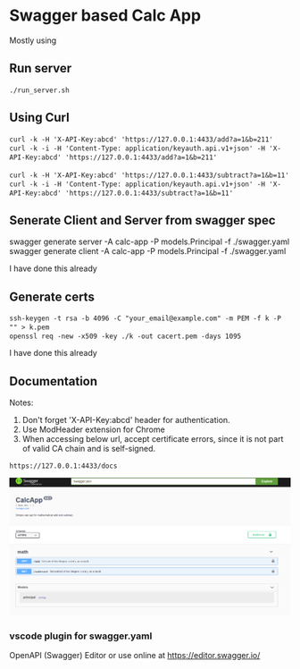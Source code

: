 # Swagger based Calc App
Mostly using 
## Run server
```
./run_server.sh
```

## Using Curl
```
curl -k -H 'X-API-Key:abcd' 'https://127.0.0.1:4433/add?a=1&b=211'
curl -k -i -H 'Content-Type: application/keyauth.api.v1+json' -H 'X-API-Key:abcd' 'https://127.0.0.1:4433/add?a=1&b=211'

curl -k -H 'X-API-Key:abcd' 'https://127.0.0.1:4433/subtract?a=1&b=11'
curl -k -i -H 'Content-Type: application/keyauth.api.v1+json' -H 'X-API-Key:abcd' 'https://127.0.0.1:4433/subtract?a=1&b=11'
```

## Senerate Client and Server from swagger spec

swagger  generate server -A calc-app -P models.Principal -f ./swagger.yaml
swagger  generate client -A calc-app -P models.Principal -f ./swagger.yaml

I have done this already

## Generate certs

```
ssh-keygen -t rsa -b 4096 -C "your_email@example.com" -m PEM -f k -P "" > k.pem
openssl req -new -x509 -key ./k -out cacert.pem -days 1095
```

I have done this already

## Documentation
Notes:
1. Don't forget 'X-API-Key:abcd' header for authentication.
2. Use ModHeader extension for Chrome
3. When accessing below url, accept certificate errors, since it is not part of valid CA chain and is self-signed.

```
https://127.0.0.1:4433/docs
```

![documentation page of swagger](docs-page.png "documentation page of swagger")


### vscode plugin for swagger.yaml
OpenAPI (Swagger) Editor
or use online at https://editor.swagger.io/



